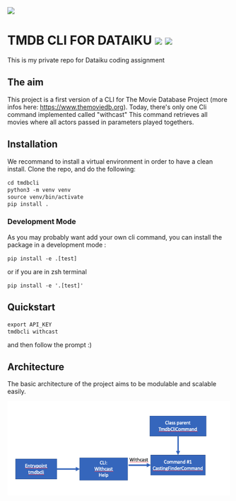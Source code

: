 ![](https://www.themoviedb.org/assets/2/v4/logos/v2/blue_short-8e7b30f73a4020692ccca9c88bafe5dcb6f8a62a4c6bc55cd9ba82bb2cd95f6c.svg)
# TMDB CLI FOR DATAIKU ![](https://img.shields.io/badge/python-%3E%3D3.7-green) ![](https://img.shields.io/badge/status-beta-orange)

This is my private repo for Dataiku coding assignment

## The aim

This project is a first version of a CLI for The Movie Database Project (more infos here: https://www.themoviedb.org).
Today, there's only one Cli command implemented called "withcast"
This command retrieves all movies where all actors passed in parameters played togethers.

## Installation

We recommand to install a virtual environment in order to have a clean install.
Clone the repo, and do the following: 
```
cd tmdbcli
python3 -m venv venv
source venv/bin/activate
pip install . 
```
### Development Mode

As you may probably want add your own cli command, you can install the package in a development mode :

```
pip install -e .[test]
```
or if you are in zsh terminal
```
pip install -e '.[test]'
```

## Quickstart

```
export API_KEY
tmdbcli withcast
```
and then follow the prompt :)
## Architecture

The basic architecture of the project aims to be modulable and scalable easily.

![tmdbcli architecture](https://github.com/j0hanj0han/tmdbcli/blob/main/documentation/architecture_tmdb_cli.png?raw=true)